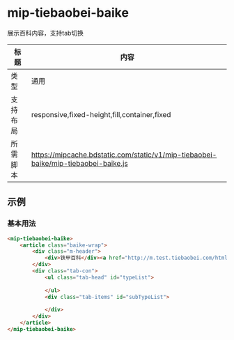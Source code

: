 # mip-tiebaobei-baike

展示百科内容，支持tab切换

标题|内容
----|----
类型|通用
支持布局|responsive,fixed-height,fill,container,fixed
所需脚本|https://mipcache.bdstatic.com/static/v1/mip-tiebaobei-baike/mip-tiebaobei-baike.js

## 示例

### 基本用法
```html
<mip-tiebaobei-baike>
    <article class="baike-wrap">
        <div class="m-header">
            <div>铁甲百科</div><a href="http://m.test.tiebaobei.com/html/baike.html">更多<i class="icon-uniE609"></i></a>
        </div>
        <div class="tab-con">
            <ul class="tab-head" id="typeList">
                
            </ul>
            <div class="tab-items" id="subTypeList">
                
            </div>
        </div>
    </article>
</mip-tiebaobei-baike>
```